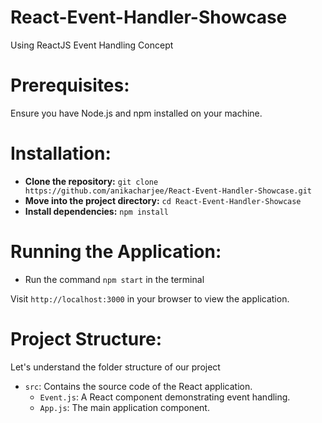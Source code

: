 # React-Event-Handler-Showcase
Using ReactJS Event Handling Concept

# Prerequisites:
Ensure you have Node.js and npm installed on your machine.

# Installation:
- **Clone the repository:** `git clone https://github.com/anikacharjee/React-Event-Handler-Showcase.git`
- **Move into the project directory:** `cd React-Event-Handler-Showcase`
- **Install dependencies:** `npm install`

# Running the Application:
- Run the command `npm start` in the terminal

Visit `http://localhost:3000` in your browser to view the application.

# Project Structure:
Let's understand the folder structure of our project

- `src`: Contains the source code of the React application.
  - `Event.js`: A React component demonstrating event handling.
  - `App.js`: The main application component.
